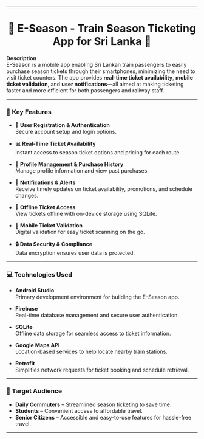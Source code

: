 

---

<h1 align="center">🚆 E-Season - Train Season Ticketing App for Sri Lanka 🚆</h1>

**Description**  
E-Season is a mobile app enabling Sri Lankan train passengers to easily purchase season tickets through their smartphones, minimizing the need to visit ticket counters. The app provides **real-time ticket availability**, **mobile ticket validation**, and **user notifications**—all aimed at making ticketing faster and more efficient for both passengers and railway staff.

---

### 🌟 Key Features

- **🔑 User Registration & Authentication**  
   Secure account setup and login options.

- **📊 Real-Time Ticket Availability**  
   Instant access to season ticket options and pricing for each route.

- **👤 Profile Management & Purchase History**  
   Manage profile information and view past purchases.

- **🔔 Notifications & Alerts**  
   Receive timely updates on ticket availability, promotions, and schedule changes.

- **📶 Offline Ticket Access**  
   View tickets offline with on-device storage using SQLite.

- **📱 Mobile Ticket Validation**  
   Digital validation for easy ticket scanning on the go.

- **🔒 Data Security & Compliance**  
   Data encryption ensures user data is protected.

---

### 💻 Technologies Used

- **Android Studio**  
   Primary development environment for building the E-Season app.

- **Firebase**  
   Real-time database management and secure user authentication.

- **SQLite**  
   Offline data storage for seamless access to ticket information.

- **Google Maps API**  
   Location-based services to help locate nearby train stations.

- **Retrofit**  
   Simplifies network requests for ticket booking and schedule retrieval.

---

### 🎯 Target Audience

- **Daily Commuters** – Streamlined season ticketing to save time.
- **Students** – Convenient access to affordable travel.
- **Senior Citizens** – Accessible and easy-to-use features for hassle-free travel.

---

